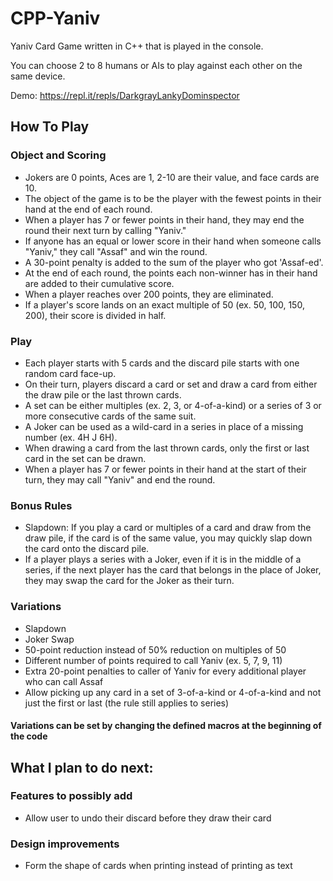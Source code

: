 # CPP-Yaniv

Yaniv Card Game written in C++ that is played in the console.

You can choose 2 to 8 humans or AIs to play against each other on the same device.

Demo: https://repl.it/repls/DarkgrayLankyDominspector

## How To Play

### Object and Scoring
* Jokers are 0 points, Aces are 1, 2-10 are their value, and face cards are 10.
* The object of the game is to be the player with the fewest points in their hand at the end of each round.
* When a player has 7 or fewer points in their hand, they may end the round their next turn by calling "Yaniv."
* If anyone has an equal or lower score in their hand when someone calls "Yaniv," they call "Assaf" and win the round.
* A 30-point penalty is added to the sum of the player who got 'Assaf-ed'.
* At the end of each round, the points each non-winner has in their hand are added to their cumulative score.
* When a player reaches over 200 points, they are eliminated.
* If a player's score lands on an exact multiple of 50 (ex. 50, 100, 150, 200), their score is divided in half.

### Play
* Each player starts with 5 cards and the discard pile starts with one random card face-up.
* On their turn, players discard a card or set and draw a card from either the draw pile or the last thrown cards.
* A set can be either multiples (ex. 2, 3, or 4-of-a-kind) or a series of 3 or more consecutive cards of the same suit.
* A Joker can be used as a wild-card in a series in place of a missing number (ex. 4H J 6H).
* When drawing a card from the last thrown cards, only the first or last card in the set can be drawn.
* When a player has 7 or fewer points in their hand at the start of their turn, they may call "Yaniv" and end the round.

### Bonus Rules
* Slapdown: If you play a card or multiples of a card and draw from the draw pile, if the card is of the same value, you may quickly slap down the card onto the discard pile.
* If a player plays a series with a Joker, even if it is in the middle of a series, if the next player has the card that belongs in the place of Joker, they may swap the card for the Joker as their turn.

### Variations
* Slapdown
* Joker Swap
* 50-point reduction instead of 50% reduction on multiples of 50
* Different number of points required to call Yaniv (ex. 5, 7, 9, 11)
* Extra 20-point penalties to caller of Yaniv for every additional player who can call Assaf
* Allow picking up any card in a set of 3-of-a-kind or 4-of-a-kind and not just the first or last (the rule still applies to series)

#### Variations can be set by changing the defined macros at the beginning of the code

## What I plan to do next:

### Features to possibly add
* Allow user to undo their discard before they draw their card

### Design improvements
* Form the shape of cards when printing instead of printing as text
